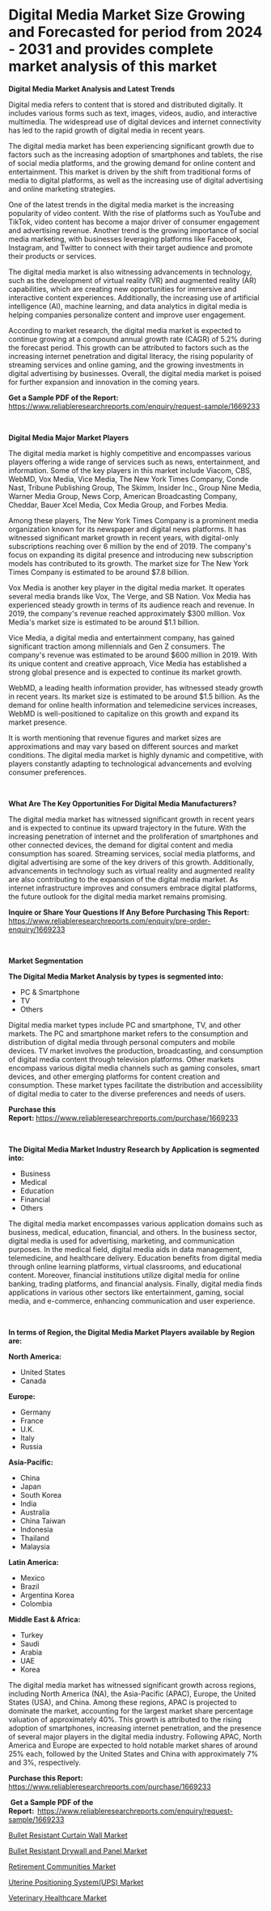 <p><h1>Digital Media Market Size Growing and Forecasted for period from 2024 - 2031 and provides complete market analysis of this market</h1></p><p><strong>Digital Media Market Analysis and Latest Trends</strong></p>
<p><p>Digital media refers to content that is stored and distributed digitally. It includes various forms such as text, images, videos, audio, and interactive multimedia. The widespread use of digital devices and internet connectivity has led to the rapid growth of digital media in recent years.</p><p>The digital media market has been experiencing significant growth due to factors such as the increasing adoption of smartphones and tablets, the rise of social media platforms, and the growing demand for online content and entertainment. This market is driven by the shift from traditional forms of media to digital platforms, as well as the increasing use of digital advertising and online marketing strategies.</p><p>One of the latest trends in the digital media market is the increasing popularity of video content. With the rise of platforms such as YouTube and TikTok, video content has become a major driver of consumer engagement and advertising revenue. Another trend is the growing importance of social media marketing, with businesses leveraging platforms like Facebook, Instagram, and Twitter to connect with their target audience and promote their products or services.</p><p>The digital media market is also witnessing advancements in technology, such as the development of virtual reality (VR) and augmented reality (AR) capabilities, which are creating new opportunities for immersive and interactive content experiences. Additionally, the increasing use of artificial intelligence (AI), machine learning, and data analytics in digital media is helping companies personalize content and improve user engagement.</p><p>According to market research, the digital media market is expected to continue growing at a compound annual growth rate (CAGR) of 5.2% during the forecast period. This growth can be attributed to factors such as the increasing internet penetration and digital literacy, the rising popularity of streaming services and online gaming, and the growing investments in digital advertising by businesses. Overall, the digital media market is poised for further expansion and innovation in the coming years.</p></p>
<p><strong>Get a Sample PDF of the Report:&nbsp;</strong> <a href="https://www.reliableresearchreports.com/enquiry/request-sample/1669233">https://www.reliableresearchreports.com/enquiry/request-sample/1669233</a></p>
<p>&nbsp;</p>
<p><strong>Digital Media Major Market Players</strong></p>
<p><p>The digital media market is highly competitive and encompasses various players offering a wide range of services such as news, entertainment, and information. Some of the key players in this market include Viacom, CBS, WebMD, Vox Media, Vice Media, The New York Times Company, Conde Nast, Tribune Publishing Group, The Skimm, Insider Inc., Group Nine Media, Warner Media Group, News Corp, American Broadcasting Company, Cheddar, Bauer Xcel Media, Cox Media Group, and Forbes Media.</p><p>Among these players, The New York Times Company is a prominent media organization known for its newspaper and digital news platforms. It has witnessed significant market growth in recent years, with digital-only subscriptions reaching over 6 million by the end of 2019. The company's focus on expanding its digital presence and introducing new subscription models has contributed to its growth. The market size for The New York Times Company is estimated to be around $7.8 billion.</p><p>Vox Media is another key player in the digital media market. It operates several media brands like Vox, The Verge, and SB Nation. Vox Media has experienced steady growth in terms of its audience reach and revenue. In 2019, the company's revenue reached approximately $300 million. Vox Media's market size is estimated to be around $1.1 billion.</p><p>Vice Media, a digital media and entertainment company, has gained significant traction among millennials and Gen Z consumers. The company's revenue was estimated to be around $600 million in 2019. With its unique content and creative approach, Vice Media has established a strong global presence and is expected to continue its market growth.</p><p>WebMD, a leading health information provider, has witnessed steady growth in recent years. Its market size is estimated to be around $1.5 billion. As the demand for online health information and telemedicine services increases, WebMD is well-positioned to capitalize on this growth and expand its market presence.</p><p>It is worth mentioning that revenue figures and market sizes are approximations and may vary based on different sources and market conditions. The digital media market is highly dynamic and competitive, with players constantly adapting to technological advancements and evolving consumer preferences.</p></p>
<p>&nbsp;</p>
<p><strong>What Are The Key Opportunities For Digital Media Manufacturers?</strong></p>
<p><p>The digital media market has witnessed significant growth in recent years and is expected to continue its upward trajectory in the future. With the increasing penetration of internet and the proliferation of smartphones and other connected devices, the demand for digital content and media consumption has soared. Streaming services, social media platforms, and digital advertising are some of the key drivers of this growth. Additionally, advancements in technology such as virtual reality and augmented reality are also contributing to the expansion of the digital media market. As internet infrastructure improves and consumers embrace digital platforms, the future outlook for the digital media market remains promising.</p></p>
<p><strong>Inquire or Share Your Questions If Any Before Purchasing This Report:</strong> <a href="https://www.reliableresearchreports.com/enquiry/pre-order-enquiry/1669233">https://www.reliableresearchreports.com/enquiry/pre-order-enquiry/1669233</a></p>
<p>&nbsp;</p>
<p><strong>Market Segmentation</strong></p>
<p><strong>The Digital Media Market Analysis by types is segmented into:</strong></p>
<p><ul><li>PC & Smartphone</li><li>TV</li><li>Others</li></ul></p>
<p><p>Digital media market types include PC and smartphone, TV, and other markets. The PC and smartphone market refers to the consumption and distribution of digital media through personal computers and mobile devices. TV market involves the production, broadcasting, and consumption of digital media content through television platforms. Other markets encompass various digital media channels such as gaming consoles, smart devices, and other emerging platforms for content creation and consumption. These market types facilitate the distribution and accessibility of digital media to cater to the diverse preferences and needs of users.</p></p>
<p><strong>Purchase this Report:&nbsp;</strong><a href="https://www.reliableresearchreports.com/purchase/1669233">https://www.reliableresearchreports.com/purchase/1669233</a></p>
<p>&nbsp;</p>
<p><strong>The Digital Media Market Industry Research by Application is segmented into:</strong></p>
<p><ul><li>Business</li><li>Medical</li><li>Education</li><li>Financial</li><li>Others</li></ul></p>
<p><p>The digital media market encompasses various application domains such as business, medical, education, financial, and others. In the business sector, digital media is used for advertising, marketing, and communication purposes. In the medical field, digital media aids in data management, telemedicine, and healthcare delivery. Education benefits from digital media through online learning platforms, virtual classrooms, and educational content. Moreover, financial institutions utilize digital media for online banking, trading platforms, and financial analysis. Finally, digital media finds applications in various other sectors like entertainment, gaming, social media, and e-commerce, enhancing communication and user experience.</p></p>
<p>&nbsp;</p>
<p><strong>In terms of Region, the Digital Media Market Players available by Region are:</strong></p>
<p>
    <p> <strong> North America: </strong>
        <ul>
            <li>United States</li>
            <li>Canada</li>
        </ul>
        </p> 
    <p> <strong> Europe: </strong>
        <ul>
            <li>Germany</li>
            <li>France</li>
            <li>U.K.</li>
            <li>Italy</li>
            <li>Russia</li>
        </ul>
        </p> 
    <p> <strong> Asia-Pacific: </strong>
        <ul>
            <li>China</li>
            <li>Japan</li>
            <li>South Korea</li>
            <li>India</li>
            <li>Australia</li>
            <li>China Taiwan</li>
            <li>Indonesia</li>
            <li>Thailand</li>
            <li>Malaysia</li>
        </ul>
        </p> 
    <p> <strong> Latin America: </strong>
        <ul>
            <li>Mexico</li>
            <li>Brazil</li>
            <li>Argentina Korea</li>
            <li>Colombia</li>
        </ul>
        </p> 
    <p> <strong> Middle East & Africa: </strong>
        <ul>
            <li>Turkey</li>
            <li>Saudi</li>
            <li>Arabia</li>
            <li>UAE</li>
            <li>Korea</li>
        </ul>
    </p>
    </p>
<p><p>The digital media market has witnessed significant growth across regions, including North America (NA), the Asia-Pacific (APAC), Europe, the United States (USA), and China. Among these regions, APAC is projected to dominate the market, accounting for the largest market share percentage valuation of approximately 40%. This growth is attributed to the rising adoption of smartphones, increasing internet penetration, and the presence of several major players in the digital media industry. Following APAC, North America and Europe are expected to hold notable market shares of around 25% each, followed by the United States and China with approximately 7% and 3%, respectively.</p></p>
<p><strong>Purchase this Report: </strong><a href="https://www.reliableresearchreports.com/purchase/1669233">https://www.reliableresearchreports.com/purchase/1669233</a></p>
<p>&nbsp;<strong>Get a Sample PDF of the Report:&nbsp;&nbsp;</strong><a href="https://www.reliableresearchreports.com/enquiry/request-sample/1669233">https://www.reliableresearchreports.com/enquiry/request-sample/1669233</a></p>
<p><strong></strong></p>
<p><p><a href="https://medium.com/@crystalpierce09/bullet-resistant-curtain-wall-market-share-evolution-and-market-growth-trends-2024-2031-41a6679a8507">Bullet Resistant Curtain Wall Market</a></p><p><a href="https://medium.com/@crystalpierce09/bullet-resistant-drywall-and-panel-market-competitive-analysis-market-trends-and-forecast-to-2031-77c7b45f4cd8">Bullet Resistant Drywall and Panel Market</a></p><p><a href="https://github.com/amae102299/Market-Research-Report-List-2/blob/main/retirement-communities-market.md">Retirement Communities Market</a></p><p><a href="https://medium.com/@crystalpierce09/uterine-positioning-system-ups-market-size-cagr-trends-2024-2030-b2b4d7819e8b">Uterine Positioning System(UPS) Market</a></p><p><a href="https://github.com/prosalinda88/Market-Research-Report-List-2/blob/main/veterinary-healthcare-market.md">Veterinary Healthcare Market</a></p></p>